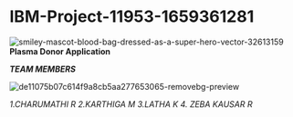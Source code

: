 # IBM-Project-11953-1659361281

![smiley-mascot-blood-bag-dressed-as-a-super-hero-vector-32613159](https://user-images.githubusercontent.com/113909912/200378867-0f8d88b7-f102-464d-a3ee-6ea9182bd4fa.jpg)  **Plasma Donor Application**


**_TEAM MEMBERS_** 

![de11075b07c614f9a8cb5aa277653065-removebg-preview](https://user-images.githubusercontent.com/113909912/200378417-dae90950-79ec-4eaa-8969-802f1b3043fb.png)



_1.CHARUMATHI R 2.KARTHIGA M 3.LATHA K 4. ZEBA KAUSAR R_
